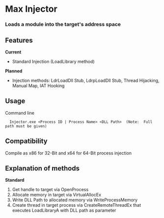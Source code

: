 # Max Injector

### Loads a module into the target's address space

## Features
**Current**
 - Standard Injection (LoadLibrary method)
 
**Planned**
 - Injection methods:  LdrLoadDll Stub, LdrpLoadDll Stub, Thread Hijacking, Manual Map, IAT Hooking

## Usage

Command line
```
  Injector.exe <Process ID | Process Name> <DLL Path>  (Note:  Full path must be given)
```

## Compatibility
Compile as x86 for 32-Bit and x64 for 64-Bit process injection

## Explanation of methods
**Standard**
1. Get handle to target via OpenProcess
1. Allocate memory in target via VirtualAllocEx
1. Write DLL Path to allocated memory via WriteProcessMemory
1. Create thread in target process via CreateRemoteThreadEx that executes LoadLibraryA with DLL path as parameter
